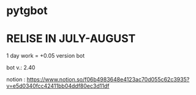 # pytgbot
# RELISE IN JULY-AUGUST

1 day work = +0.05 version bot

bot v.: 2.40

notion : https://www.notion.so/f06b4983648e4123ac70d055c62c3935?v=e5d0340fcc42411bb04ddf80ec3d11df